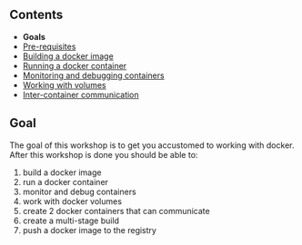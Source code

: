 ## Contents

* <span>**Goals**</span>
* <a href="https://workshops.emanuelciuca.com/docker/pre-requisites">Pre-requisites</a>
* <a href="https://workshops.emanuelciuca.com/docker/docker-build">Building a docker image</a>
* <a href="https://workshops.emanuelciuca.com/docker/docker-run">Running a docker container</a>
* <a href="https://workshops.emanuelciuca.com/docker/docker-monitoring-and-debug">Monitoring and debugging containers</a>
* <a href="https://workshops.emanuelciuca.com/docker/docker-volume">Working with volumes</a>
* <a href="https://workshops.emanuelciuca.com/docker/docker-network">Inter-container communication</a>

## Goal

The goal of this workshop is to get you accustomed to working with docker. After this workshop is done you should be able to:

1. build a docker image
2. run a docker container
3. monitor and debug containers
4. work with docker volumes
5. create 2 docker containers that can communicate
6. create a multi-stage build
7. push a docker image to the registry
